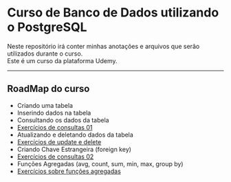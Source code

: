 # Curso de Banco de Dados utilizando o PostgreSQL

Neste repositório irá conter  minhas anotações e arquivos que serão utilizados durante o curso.<br>
Este é um curso da plataforma Udemy.<br>

---

## RoadMap do curso

- Criando uma tabela
- Inserindo dados na tabela
- Consultando os dados da tabela
- [Exercícios de consultas 01](scripts/exercicios_de_consulta_tabela_cliente.sql)
- Atualizando e deletando dados da tabela
- [Exercícios de update e delete](scripts/exercicios_update_delete_tabela_cliente.sql)
- Criando Chave Estrangeira (foreign key)
- [Exercícios de consultas 02](scripts/exercicios_consultas_2.sql)
- Funções Agregadas (avg, count, sum, min, max, group by)
- [Exercícios sobre funções agregadas](scripts/exercicios_funcoes_agregadas.sql)
